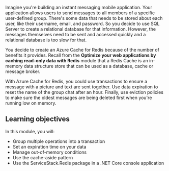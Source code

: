 Imagine you're building an instant messaging mobile application. Your application allows users to send messages to all members of a specific user-defined group. There's some data that needs to be stored about each user, like their username, email, and password. So you decide to use SQL Server to create a relational database for that information. However, the messages themselves need to be sent and accessed quickly and a relational database is too slow for that.

You decide to create an Azure Cache for Redis because of the number of benefits it provides. Recall from the **Optimize your web applications by caching read-only data with Redis** module that a Redis Cache is an in-memory data structure store that can be used as a database, cache or message broker.

With Azure Cache for Redis, you could use transactions to ensure a message with a picture and text are sent together. Use data expiration to reset the name of the group chat after an hour. Finally, use eviction policies to make sure the oldest messages are being deleted first when you're running low on memory.

## Learning objectives

In this module, you will:

- Group multiple operations into a transaction
- Set an expiration time on your data
- Manage out-of-memory conditions
- Use the cache-aside pattern
- Use the ServiceStack.Redis package in a .NET Core console application